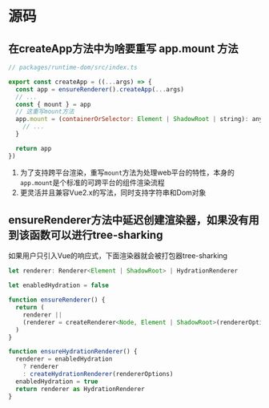 # 源码

## 在createApp方法中为啥要重写 app.mount 方法
```javascript
// packages/runtime-dom/src/index.ts

export const createApp = ((...args) => {
  const app = ensureRenderer().createApp(...args)
  // ...
  const { mount } = app
  // 这重写mount方法
  app.mount = (containerOrSelector: Element | ShadowRoot | string): any => {
    // ...
  }

  return app
})
```
1. 为了支持跨平台渲染，重写`mount`方法为处理web平台的特性，本身的`app.mount`是个标准的可跨平台的组件渲染流程
2. 更灵活并且兼容Vue2.x的写法，同时支持字符串和Dom对象

## ensureRenderer方法中延迟创建渲染器，如果没有用到该函数可以进行tree-sharking
如果用户只引入Vue的响应式，下面渲染器就会被打包器tree-sharking

```javascript
let renderer: Renderer<Element | ShadowRoot> | HydrationRenderer

let enabledHydration = false

function ensureRenderer() {
  return (
    renderer ||
    (renderer = createRenderer<Node, Element | ShadowRoot>(rendererOptions))
  )
}

function ensureHydrationRenderer() {
  renderer = enabledHydration
    ? renderer
    : createHydrationRenderer(rendererOptions)
  enabledHydration = true
  return renderer as HydrationRenderer
}
```